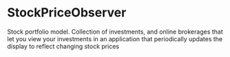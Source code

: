 # StockPriceObserver
Stock portfolio model.  Collection of investments, and online brokerages that let you view your investments in an application that periodically updates the display to reflect changing stock prices
